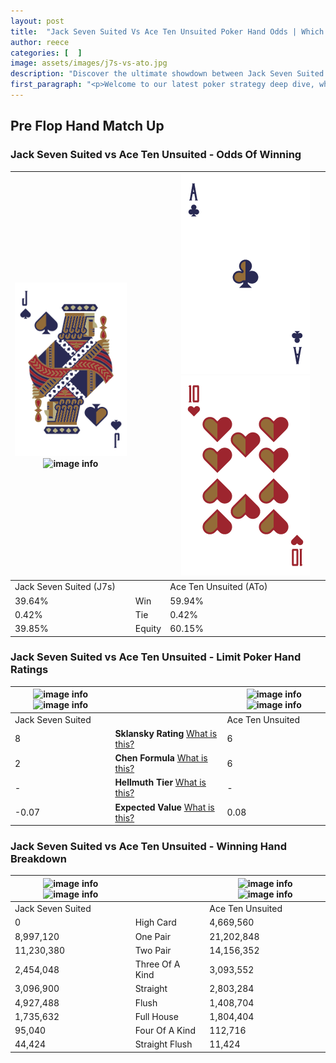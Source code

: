 ```yaml
---
layout: post
title:  "Jack Seven Suited Vs Ace Ten Unsuited Poker Hand Odds | Which Is The Better Hand In Poker? A Complete Guide"
author: reece
categories: [  ]
image: assets/images/j7s-vs-ato.jpg
description: "Discover the ultimate showdown between Jack Seven Suited and Ace Ten Unsuited in poker! Uncover the odds, strategies, and scenarios where one hand triumphs over the other. Get ready to up your poker game with this thrilling analysis."
first_paragraph: "<p>Welcome to our latest poker strategy deep dive, where we're pitting two distinct hands against each other in a high-stakes showdown: Jack Seven Suited vs Ace Ten Unsuited.</p><p>In the dynamic world of poker, every decision counts, and knowing which hand holds the upper hand is key to your success at the table.</p><p>In this article, we'll dissect these two hands, explore the scenarios where one dominates the other, and equip you with the knowledge to make strategic choices that can tip the odds in your favor.</p><p>Get ready to unravel the intriguing dynamics of these poker hands and elevate your game to new heights.</p>"
---
```




[comment]: # (sp0)

## Pre Flop Hand Match Up

<div class="table hand-ratings" markdown="1"> 



### Jack Seven Suited vs Ace Ten Unsuited - Odds Of Winning


    
| ![image info](assets/images/hand1/j.png) ![image info](assets/images/hand1/7s.png) |  | ![image info](assets/images/hand2/a.png) ![image info](assets/images/hand2/to.png) |
| -------- | -------- | -------- |
| Jack Seven Suited (J7s) |  | Ace Ten Unsuited (ATo) |
| 39.64% | Win | 59.94% |
| 0.42% | Tie | 0.42% |
| 39.85% | Equity | 60.15% |




[comment]: # (sp1)



### Jack Seven Suited vs Ace Ten Unsuited - Limit Poker Hand Ratings


    
| ![image info](https://www.riverpairs.com/assets/images/hand1/j.png) ![image info](https://www.riverpairs.com/assets/images/hand1/7s.png) |  | ![image info](https://www.riverpairs.com/assets/images/hand2/a.png) ![image info](https://www.riverpairs.com/assets/images/hand2/to.png) |
| -------- | -------- | -------- |
| Jack Seven Suited |  | Ace Ten Unsuited |
| 8 | **Sklansky Rating** [What is this?](/sklansky-rating-explained) | 6 |
| 2 | **Chen Formula** [What is this?](/chen-formula-explained) | 6 |
| - | **Hellmuth Tier** [What is this?](/Hellmuth-tier-explained) | - |
| -0.07 | **Expected Value** [What is this?](/expected-value-explained) | 0.08 |




[comment]: # (sp2)



### Jack Seven Suited vs Ace Ten Unsuited - Winning Hand Breakdown


    
| ![image info](https://www.riverpairs.com/assets/images/hand1/j.png) ![image info](https://www.riverpairs.com/assets/images/hand1/7s.png) |  | ![image info](https://www.riverpairs.com/assets/images/hand2/a.png) ![image info](https://www.riverpairs.com/assets/images/hand2/to.png) |
| -------- | -------- | -------- |
| Jack Seven Suited |  | Ace Ten Unsuited |
| 0 | High Card | 4,669,560 |
| 8,997,120 | One Pair | 21,202,848 |
| 11,230,380 | Two Pair | 14,156,352 |
| 2,454,048 | Three Of A Kind | 3,093,552 |
| 3,096,900 | Straight | 2,803,284 |
| 4,927,488 | Flush | 1,408,704 |
| 1,735,632 | Full House | 1,804,404 |
| 95,040 | Four Of A Kind | 112,716 |
| 44,424 | Straight Flush | 11,424 |




[comment]: # (sp3)



</div>

[comment]: # (sp4)



[comment]: # (sp5)

